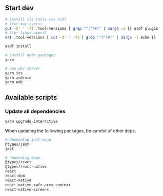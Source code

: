 ## Start dev

```sh
# install cli tools via asdf
# (for mac users)
cut -d' ' -f1 .tool-versions | grep "^[^\#]" | xargs -I {} asdf plugin add {}
# (for linux users)
cat .tool-versions | cut -d' ' -f1 | grep "^[^\#]" | xargs -i echo {}

asdf install

# install node packages
yarn

# run dev server
yarn ios
yarn android
yarn web
```

## Available scripts

### Update all dependencies

```s
yarn upgrade-interactive
```

When updating the following packages, be careful of other deps.

```sh
# depending jest-expo
@types/jest
jest

# depending expo
@types/react
@types/react-native
react
react-dom
react-native
react-native-safe-area-context
react-native-screens
```
